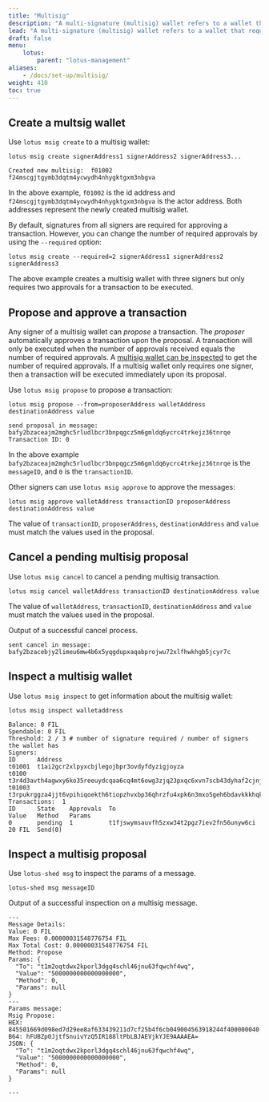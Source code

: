 ```yaml
---
title: "Multisig"
description: "A multi-signature (multisig) wallet refers to a wallet that requires multiple keys to authorize a `FIL` transactions."
lead: "A multi-signature (multisig) wallet refers to a wallet that requires multiple keys to authorize a `FIL` transactions."
draft: false
menu:
    lotus:
        parent: "lotus-management"
aliases:
    - /docs/set-up/multisig/
weight: 410
toc: true
---
```


## Create a multsig wallet

Use `lotus msig create` to a multisig wallet:

```shell with-output
lotus msig create signerAddress1 signerAddress2 signerAddress3...
```
```
Created new multisig:  f01002 f24mscgjtgymb3dqtm4ycwydh4nhygktgxm3nbgva
```

In the above example, `f01002` is the id address and `f24mscgjtgymb3dqtm4ycwydh4nhygktgxm3nbgva` is the actor address. Both addresses represent the newly created multisig wallet.

By default, signatures from all signers are required for approving a transaction. However, you can change the number of required approvals by using the `--required` option:

```shell
lotus msig create --required=2 signerAddress1 signerAddress2 signerAddress3
```

The above example creates a multisig wallet with three signers but only requires two approvals for a transaction to be executed.

## Propose and approve a transaction

Any signer of a multisig wallet can _propose_ a transaction. The _proposer_ automatically approves a transaction upon the proposal. A transaction will only be executed when the number of approvals received equals the number of required approvals. A [multisig wallet can be inspected](#inspect-a-multisig-wallet) to get the number of required approvals. If a multisig wallet only requires one signer, then a transaction will be executed immediately upon its proposal.

Use `lotus msig propose` to propose a transaction:

````shell with-output
lotus msig propose --from=proposerAddress walletAddress destinationAddress value
````
````
send proposal in message:  bafy2bzaceajm2mghc5rludlbcr3bnpqgcz5m6gmldq6ycrc4trkejz36tnrqe
Transaction ID: 0
````

In the above example `bafy2bzaceajm2mghc5rludlbcr3bnpqgcz5m6gmldq6ycrc4trkejz36tnrqe` is the `messageID`, and `0` is the `transactionID`.

Other signers can use `lotus msig approve` to approve the messages:

```shell
lotus msig approve walletAddress transactionID proposerAddress destinationAddress value
```

The value of `transactionID`, `proposerAddress`, `destinationAddress` and `value` must match the values used in the proposal.

## Cancel a pending multisig proposal

Use `lotus msig cancel` to cancel a pending multisig transaction. 

```shell
lotus msig cancel walletAddress transactionID destinationAddress value
```

The value of `walletAddress`, `transactionID`, `destinationAddress` and `value` must match the values used in the proposal.

Output of a successful cancel process.

```shell
sent cancel in message:  bafy2bzacebjy2limeu6mw4b6x5yqgdupxaqabprojwu72xlfhwkhgb5jcyr7c
```
## Inspect a multisig wallet

Use `lotus msig inspect` to get information about the multisig wallet:

```shell with-output
lotus msig inspect walletaddress
```
```
Balance: 0 FIL
Spendable: 0 FIL
Threshold: 2 / 3 # number of signature required / number of signers the wallet has
Signers:
ID      Address
t01001  t1ai2gcr2xlpyxcbjlegojbpr3ovdyfdyzigjoyza
t0100   t3r4d3avth4agwxy6ko35reeuydcqaa6cq4mt6owg3zjq23pxqc6xvn7scb43dyhaf2cjnjhtioek6innbpgda
t01003  t3rpukrggza4jjt6vpihiqoekth6tiopzhvxbp36qhrzfu4xpk6n3mxo5geh6bdavkkkhqk7owt2an2wrundtq
Transactions:  1
ID      State    Approvals  To                                         Value   Method   Params
0       pending  1          t1fjswymsauvfh5zxw34t2pgz7iev2fn56unyw6ci  20 FIL  Send(0)
```

## Inspect a multisig proposal
Use `lotus-shed msg` to inspect the params of a message.

```shell
lotus-shed msg messageID
```

Output of a successful inspection on a multisig message.

```plaintext
---
Message Details:
Value: 0 FIL
Max Fees: 0.00000031548776754 FIL
Max Total Cost: 0.00000031548776754 FIL
Method: Propose
Params: {
  "To": "t1m2oqtdwx2kporl3dgq4schl46jnu63fqwchf4wq",
  "Value": "5000000000000000000",
  "Method": 0,
  "Params": null
}
---
Params message:
Msig Propose:
HEX: 845501669d098ed7d29ee8af633439211d7cf25b4f6cb049004563918244f400000040
B64: hFUBZp0JjtfSnuivYzQ5IR188ltPbLBJAEVjkYJE9AAAAEA=
JSON: {
  "To": "t1m2oqtdwx2kporl3dgq4schl46jnu63fqwchf4wq",
  "Value": "5000000000000000000",
  "Method": 0,
  "Params": null
}

---
```
